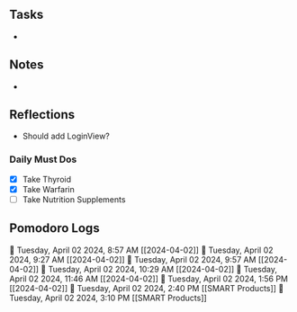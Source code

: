 ## Tasks

-  

## Notes

- 

## Reflections

- Should add LoginView?

### Daily Must Dos

- [x] Take Thyroid
- [x] Take Warfarin
- [ ] Take Nutrition Supplements

## Pomodoro Logs


🍅 Tuesday, April 02 2024, 8:57 AM [[2024-04-02]]
🍅 Tuesday, April 02 2024, 9:27 AM [[2024-04-02]]
🍅 Tuesday, April 02 2024, 9:57 AM [[2024-04-02]]
🍅 Tuesday, April 02 2024, 10:29 AM [[2024-04-02]]
🍅 Tuesday, April 02 2024, 11:46 AM [[2024-04-02]]
🍅 Tuesday, April 02 2024, 1:56 PM [[2024-04-02]]
🍅 Tuesday, April 02 2024, 2:40 PM [[SMART Products]]
🍅 Tuesday, April 02 2024, 3:10 PM [[SMART Products]]